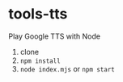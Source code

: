 # tools-tts
Play Google TTS with Node

1. clone
2. `npm install`
3. `node index.mjs` or `npm start`
